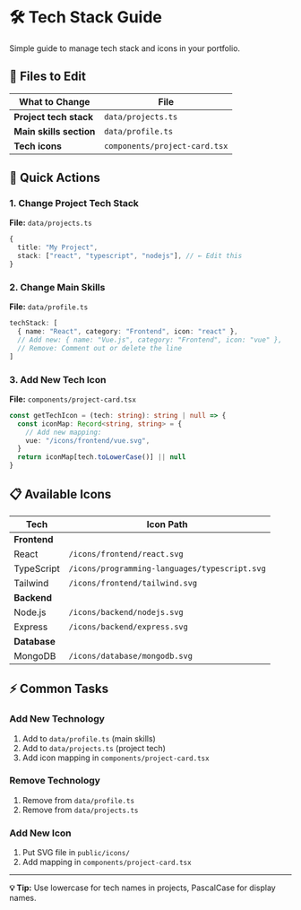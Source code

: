# 🛠️ Tech Stack Guide

Simple guide to manage tech stack and icons in your portfolio.

## 📁 Files to Edit

| What to Change | File |
|---|---|
| **Project tech stack** | `data/projects.ts` |
| **Main skills section** | `data/profile.ts` |
| **Tech icons** | `components/project-card.tsx` |

## 🎯 Quick Actions

### 1. Change Project Tech Stack
**File:** `data/projects.ts`

```typescript
{
  title: "My Project",
  stack: ["react", "typescript", "nodejs"], // ← Edit this
}
```

### 2. Change Main Skills
**File:** `data/profile.ts`

```typescript
techStack: [
  { name: "React", category: "Frontend", icon: "react" },
  // Add new: { name: "Vue.js", category: "Frontend", icon: "vue" },
  // Remove: Comment out or delete the line
]
```

### 3. Add New Tech Icon
**File:** `components/project-card.tsx`

```typescript
const getTechIcon = (tech: string): string | null => {
  const iconMap: Record<string, string> = {
    // Add new mapping:
    vue: "/icons/frontend/vue.svg",
  }
  return iconMap[tech.toLowerCase()] || null
}
```

## 📋 Available Icons

| Tech | Icon Path |
|---|---|
| **Frontend** | |
| React | `/icons/frontend/react.svg` |
| TypeScript | `/icons/programming-languages/typescript.svg` |
| Tailwind | `/icons/frontend/tailwind.svg` |
| **Backend** | |
| Node.js | `/icons/backend/nodejs.svg` |
| Express | `/icons/backend/express.svg` |
| **Database** | |
| MongoDB | `/icons/database/mongodb.svg` |

## ⚡ Common Tasks

### Add New Technology
1. Add to `data/profile.ts` (main skills)
2. Add to `data/projects.ts` (project tech)
3. Add icon mapping in `components/project-card.tsx`

### Remove Technology
1. Remove from `data/profile.ts`
2. Remove from `data/projects.ts`

### Add New Icon
1. Put SVG file in `public/icons/`
2. Add mapping in `components/project-card.tsx`

---

**💡 Tip:** Use lowercase for tech names in projects, PascalCase for display names.
